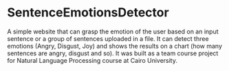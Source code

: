 # SentenceEmotionsDetector
A simple website that can grasp the emotion of the user based on an input sentence or a group of sentences uploaded in a file. It can detect three emotions (Angry, Disgust, Joy) and shows the results on a chart (how many sentences are angry, disgust and so). It was built as a team course project for Natural Language Processing course at Cairo University.
